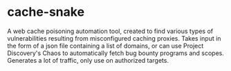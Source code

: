 # cache-snake
A web cache poisoning automation tool, created to find various types of vulnerabilities resulting from misconfigured caching proxies.
Takes input in the form of a json file containing a list of domains, or can use Project Discovery's Chaos to automatically fetch bug bounty programs and scopes.
Generates a lot of traffic, only use on authorized targets.
